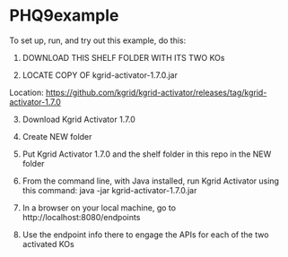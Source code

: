 # PHQ9example

To set up, run, and try out this example, do this:

1. DOWNLOAD THIS SHELF FOLDER WITH ITS TWO KOs

2. LOCATE COPY OF kgrid-activator-1.7.0.jar

Location:
https://github.com/kgrid/kgrid-activator/releases/tag/kgrid-activator-1.7.0

 3. Download Kgrid Activator 1.7.0

 4. Create NEW folder

 5. Put Kgrid Activator 1.7.0 and the shelf folder in this repo in the NEW folder

 6. From the command line, with Java installed, run Kgrid Activator using this command:
                 java -jar kgrid-activator-1.7.0.jar
                 
 7. In a browser on your local machine, go to http://localhost:8080/endpoints

 8. Use the endpoint info there to engage the APIs for each of the two activated KOs 
